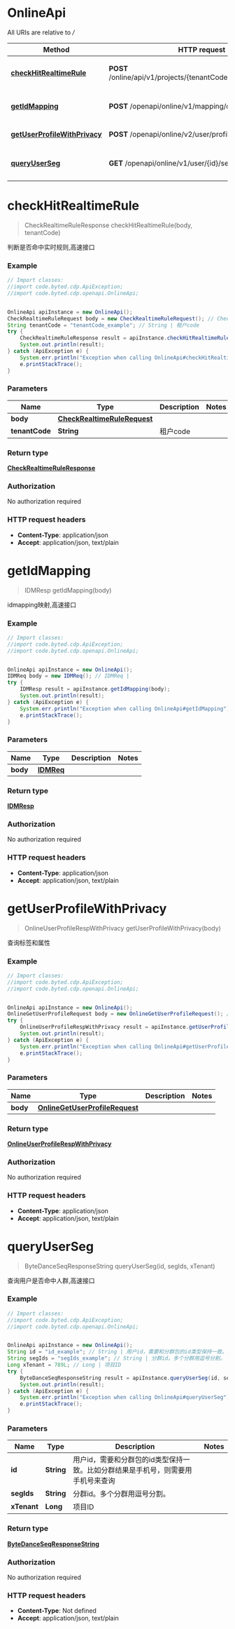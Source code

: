 # OnlineApi

All URIs are relative to */*

Method | HTTP request | Description
------------- | ------------- | -------------
[**checkHitRealtimeRule**](OnlineApi.md#checkHitRealtimeRule) | **POST** /online/api/v1/projects/{tenantCode}/users/realtimeRule | 判断是否命中实时规则,高速接口
[**getIdMapping**](OnlineApi.md#getIdMapping) | **POST** /openapi/online/v1/mapping/online/sync | idmapping映射,高速接口
[**getUserProfileWithPrivacy**](OnlineApi.md#getUserProfileWithPrivacy) | **POST** /openapi/online/v2/user/profiles | 查询标签和属性
[**queryUserSeg**](OnlineApi.md#queryUserSeg) | **GET** /openapi/online/v1/user/{id}/segs | 查询用户是否命中人群,高速接口

<a name="checkHitRealtimeRule"></a>
# **checkHitRealtimeRule**
> CheckRealtimeRuleResponse checkHitRealtimeRule(body, tenantCode)

判断是否命中实时规则,高速接口

### Example
```java
// Import classes:
//import code.byted.cdp.ApiException;
//import code.byted.cdp.openapi.OnlineApi;


OnlineApi apiInstance = new OnlineApi();
CheckRealtimeRuleRequest body = new CheckRealtimeRuleRequest(); // CheckRealtimeRuleRequest | 
String tenantCode = "tenantCode_example"; // String | 租户code
try {
    CheckRealtimeRuleResponse result = apiInstance.checkHitRealtimeRule(body, tenantCode);
    System.out.println(result);
} catch (ApiException e) {
    System.err.println("Exception when calling OnlineApi#checkHitRealtimeRule");
    e.printStackTrace();
}
```

### Parameters

Name | Type | Description  | Notes
------------- | ------------- | ------------- | -------------
 **body** | [**CheckRealtimeRuleRequest**](CheckRealtimeRuleRequest.md)|  |
 **tenantCode** | **String**| 租户code |

### Return type

[**CheckRealtimeRuleResponse**](CheckRealtimeRuleResponse.md)

### Authorization

No authorization required

### HTTP request headers

 - **Content-Type**: application/json
 - **Accept**: application/json, text/plain

<a name="getIdMapping"></a>
# **getIdMapping**
> IDMResp getIdMapping(body)

idmapping映射,高速接口

### Example
```java
// Import classes:
//import code.byted.cdp.ApiException;
//import code.byted.cdp.openapi.OnlineApi;


OnlineApi apiInstance = new OnlineApi();
IDMReq body = new IDMReq(); // IDMReq | 
try {
    IDMResp result = apiInstance.getIdMapping(body);
    System.out.println(result);
} catch (ApiException e) {
    System.err.println("Exception when calling OnlineApi#getIdMapping");
    e.printStackTrace();
}
```

### Parameters

Name | Type | Description  | Notes
------------- | ------------- | ------------- | -------------
 **body** | [**IDMReq**](IDMReq.md)|  |

### Return type

[**IDMResp**](IDMResp.md)

### Authorization

No authorization required

### HTTP request headers

 - **Content-Type**: application/json
 - **Accept**: application/json, text/plain

<a name="getUserProfileWithPrivacy"></a>
# **getUserProfileWithPrivacy**
> OnlineUserProfileRespWithPrivacy getUserProfileWithPrivacy(body)

查询标签和属性

### Example
```java
// Import classes:
//import code.byted.cdp.ApiException;
//import code.byted.cdp.openapi.OnlineApi;


OnlineApi apiInstance = new OnlineApi();
OnlineGetUserProfileRequest body = new OnlineGetUserProfileRequest(); // OnlineGetUserProfileRequest | 
try {
    OnlineUserProfileRespWithPrivacy result = apiInstance.getUserProfileWithPrivacy(body);
    System.out.println(result);
} catch (ApiException e) {
    System.err.println("Exception when calling OnlineApi#getUserProfileWithPrivacy");
    e.printStackTrace();
}
```

### Parameters

Name | Type | Description  | Notes
------------- | ------------- | ------------- | -------------
 **body** | [**OnlineGetUserProfileRequest**](OnlineGetUserProfileRequest.md)|  |

### Return type

[**OnlineUserProfileRespWithPrivacy**](OnlineUserProfileRespWithPrivacy.md)

### Authorization

No authorization required

### HTTP request headers

 - **Content-Type**: application/json
 - **Accept**: application/json, text/plain

<a name="queryUserSeg"></a>
# **queryUserSeg**
> ByteDanceSeqResponseString queryUserSeg(id, segIds, xTenant)

查询用户是否命中人群,高速接口

### Example
```java
// Import classes:
//import code.byted.cdp.ApiException;
//import code.byted.cdp.openapi.OnlineApi;


OnlineApi apiInstance = new OnlineApi();
String id = "id_example"; // String | 用户id，需要和分群包的id类型保持一致。比如分群结果是手机号，则需要用手机号来查询
String segIds = "segIds_example"; // String | 分群id。多个分群用逗号分割。
Long xTenant = 789L; // Long | 项目ID
try {
    ByteDanceSeqResponseString result = apiInstance.queryUserSeg(id, segIds, xTenant);
    System.out.println(result);
} catch (ApiException e) {
    System.err.println("Exception when calling OnlineApi#queryUserSeg");
    e.printStackTrace();
}
```

### Parameters

Name | Type | Description  | Notes
------------- | ------------- | ------------- | -------------
 **id** | **String**| 用户id，需要和分群包的id类型保持一致。比如分群结果是手机号，则需要用手机号来查询 |
 **segIds** | **String**| 分群id。多个分群用逗号分割。 |
 **xTenant** | **Long**| 项目ID |

### Return type

[**ByteDanceSeqResponseString**](ByteDanceSeqResponseString.md)

### Authorization

No authorization required

### HTTP request headers

 - **Content-Type**: Not defined
 - **Accept**: application/json, text/plain

